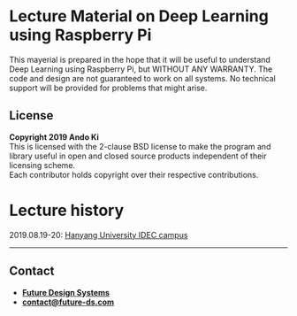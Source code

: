 # Lecture Material on Deep Learning using Raspberry Pi
This mayerial is prepared in the hope that it will be useful to understand Deep Learning using Raspberry Pi,
but WITHOUT ANY WARRANTY. The code and design are not guaranteed to work on all systems.
No technical support will be provided for problems that might arise.

## License
**Copyright 2019 Ando Ki**<br>
This is licensed with the 2-clause BSD license to make the program and library useful in open and closed source products independent of their licensing scheme.<br>
Each contributor holds copyright over their respective contributions.

# Lecture history
2019.08.19-20: <a href="http://www.idec.or.kr/intro/campus/hanyang/" target="_blank">Hanyang University IDEC campus</a>

---

## Contact
* <a href="http://www.future-ds.com" target="_blank">**Future Design Systems**</a>
* **[contact@future-ds.com](mailto:contact@future-ds.com)**
